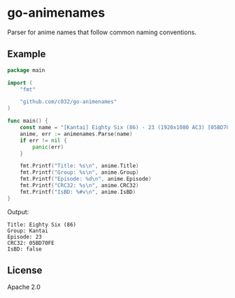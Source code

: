 # go-animenames

Parser for anime names that follow common naming conventions.

## Example

```go
package main

import (
	"fmt"

	"github.com/c032/go-animenames"
)

func main() {
	const name = "[Kantai] Eighty Six (86) - 23 (1920x1080 AC3) [05BD70FE].mkv"
	anime, err := animenames.Parse(name)
	if err != nil {
		panic(err)
	}

	fmt.Printf("Title: %s\n", anime.Title)
	fmt.Printf("Group: %s\n", anime.Group)
	fmt.Printf("Episode: %d\n", anime.Episode)
	fmt.Printf("CRC32: %s\n", anime.CRC32)
	fmt.Printf("IsBD: %#v\n", anime.IsBD)
}
```

Output:

```
Title: Eighty Six (86)
Group: Kantai
Episode: 23
CRC32: 05BD70FE
IsBD: false
```

## License

Apache 2.0
